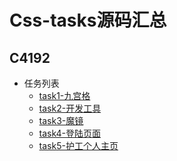 Css-tasks源码汇总
==
C4192
--

- 任务列表
  - [task1-九宫格](task1)
  - [task2-开发工具](task2)
  - [task3-魔镜](task3)
  - [task4-登陆页面](task4)
  - [task5-护工个人主页](task5)
